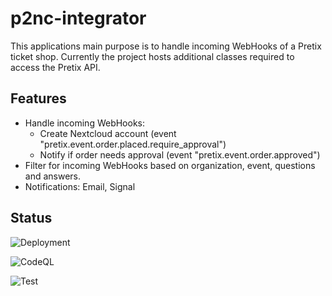 # p2nc-integrator
This applications main purpose is to handle incoming WebHooks of a Pretix ticket shop.
Currently the project hosts additional classes required to access the Pretix API.

## Features
* Handle incoming WebHooks:
  * Create Nextcloud account (event "pretix.event.order.placed.require_approval")
  * Notify if order needs approval (event "pretix.event.order.approved")
* Filter for incoming WebHooks based on organization, event, questions and answers.
* Notifications: Email, Signal

## Status

![Deployment](https://github.com/derBobby/p2nc-integrator/actions/workflows/deploy-staging.yml/badge.svg)

![CodeQL](https://github.com/derBobby/p2nc-integrator/actions/workflows/codeql.yml/badge.svg)

![Test](https://github.com/derBobby/PretixToNextcloudIntegrator/actions/workflows/test-and-publish.yml/badge.svg)
